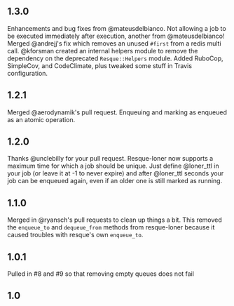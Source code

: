 1.3.0
--------------------------------
Enhancements and bug fixes from @mateusdelbianco.  Not allowing a job to
be executed immediately after execution, another from @mateusdelbianco!
Merged @andrejj's fix which removes an unused `#first` from a redis
multi call.  @kforsman created an internal helpers module to remove the
dependency on the deprecated `Resque::Helpers` module.  Added RuboCop,
SimpleCov, and CodeClimate, plus tweaked some stuff in Travis
configuration.


1.2.1
--------------------------------
Merged @aerodynamik's pull request. Enqueuing and marking as
enqueued as an atomic operation. 

1.2.0
--------------------------------
Thanks @unclebilly for your pull request. Resque-loner now supports
a maximum time for which a job should be unique. Just define @loner_ttl
in your job (or leave it at -1 to never expire) and after @loner_ttl
seconds your job can be enqueued again, even if an older one is still
marked as running.

1.1.0
--------------------------------
Merged in @ryansch's pull requests to clean up things a bit.
This removed the `enqueue_to` and `dequeue_from` methods from
resque-loner because it caused troubles with resque's own 
`enqueue_to`.

1.0.1
--------------------------------
Pulled in #8 and #9 so that removing empty queues
does not fail

1.0
---------------------------------

